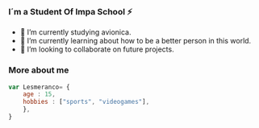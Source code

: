 ### I´m a Student Of Impa School ⚡

- 🔭 I’m currently studying avionica.
- 🌱 I’m currently learning about how to be a better person in this world.
- 👯 I’m looking to collaborate on future projects.
### More about me 

```javascript
var Lesmeranco= {
    age : 15,
    hobbies : ["sports", "videogames"],
    },
}
```
